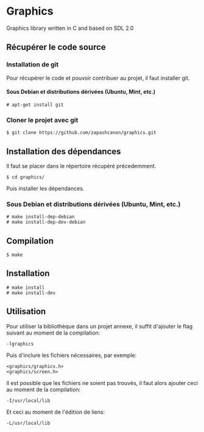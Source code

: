 # Graphics

Graphics library written in C and based on SDL 2.0

## Récupérer le code source

### Installation de git

Pour récupérer le code et pouvoir contribuer au projet, il faut installer git.

#### Sous Debian et distributions dérivées (Ubuntu, Mint, etc.)

    # apt-get install git

### Cloner le projet avec git

    $ git clone https://github.com/zapashcanon/graphics.git

## Installation des dépendances

Il faut se placer dans le répertoire récupéré précedemment.

    $ cd graphics/

Puis installer les dépendances.

### Sous Debian et distributions dérivées (Ubuntu, Mint, etc.)

    # make install-dep-debian
    # make install-dep-dev-debian

## Compilation

    $ make

## Installation

    # make install
    # make install-dev

## Utilisation

Pour utiliser la bibliothèque dans un projet annexe, il suffit d'ajouter le flag suivant au moment de la compilation:

    -lgraphics

Puis d'inclure les fichiers nécessaires, par exemple:

    <graphics/graphics.h>
    <graphics/screen.h>

Il est possible que les fichiers ne soient pas trouvés, il faut alors ajouter ceci au moment de la compilation:

    -I/usr/local/lib

Et ceci au moment de l'édition de liens:

    -L/usr/local/lib
